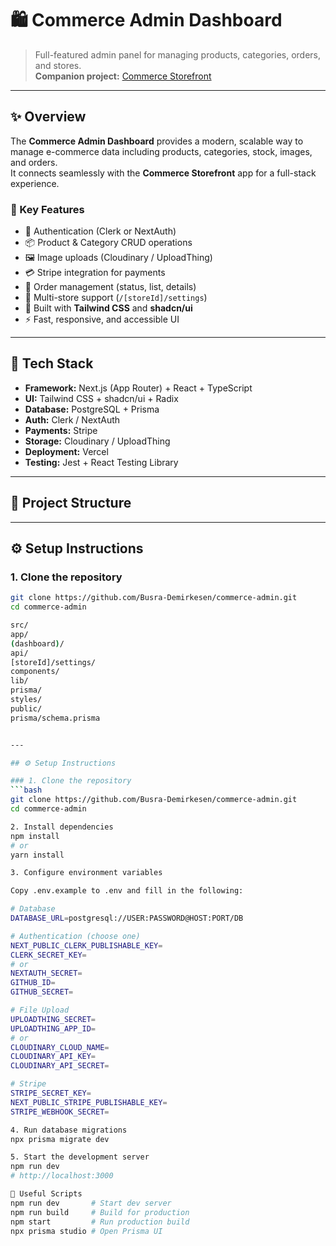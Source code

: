 # 🛍️ Commerce Admin Dashboard

> Full-featured admin panel for managing products, categories, orders, and stores.  
> **Companion project:** [Commerce Storefront](https://github.com/Busra-Demirkesen/commerce-store)

---

## ✨ Overview
The **Commerce Admin Dashboard** provides a modern, scalable way to manage e-commerce data including products, categories, stock, images, and orders.  
It connects seamlessly with the **Commerce Storefront** app for a full-stack experience.

### 🔑 Key Features
- 🔐 Authentication (Clerk or NextAuth)
- 📦 Product & Category CRUD operations
- 🖼️ Image uploads (Cloudinary / UploadThing)
- 💳 Stripe integration for payments
- 🧾 Order management (status, list, details)
- 🏪 Multi-store support (`/[storeId]/settings`)
- 🎨 Built with **Tailwind CSS** and **shadcn/ui**
- ⚡ Fast, responsive, and accessible UI

---

## 🧰 Tech Stack
- **Framework:** Next.js (App Router) + React + TypeScript  
- **UI:** Tailwind CSS + shadcn/ui + Radix  
- **Database:** PostgreSQL + Prisma  
- **Auth:** Clerk / NextAuth  
- **Payments:** Stripe  
- **Storage:** Cloudinary / UploadThing  
- **Deployment:** Vercel  
- **Testing:** Jest + React Testing Library  

---

## 📁 Project Structure


---

## ⚙️ Setup Instructions

### 1. Clone the repository
```bash
git clone https://github.com/Busra-Demirkesen/commerce-admin.git
cd commerce-admin

src/
app/
(dashboard)/
api/
[storeId]/settings/
components/
lib/
prisma/
styles/
public/
prisma/schema.prisma


---

## ⚙️ Setup Instructions

### 1. Clone the repository
```bash
git clone https://github.com/Busra-Demirkesen/commerce-admin.git
cd commerce-admin

2. Install dependencies
npm install
# or
yarn install

3. Configure environment variables

Copy .env.example to .env and fill in the following:

# Database
DATABASE_URL=postgresql://USER:PASSWORD@HOST:PORT/DB

# Authentication (choose one)
NEXT_PUBLIC_CLERK_PUBLISHABLE_KEY=
CLERK_SECRET_KEY=
# or
NEXTAUTH_SECRET=
GITHUB_ID=
GITHUB_SECRET=

# File Upload
UPLOADTHING_SECRET=
UPLOADTHING_APP_ID=
# or
CLOUDINARY_CLOUD_NAME=
CLOUDINARY_API_KEY=
CLOUDINARY_API_SECRET=

# Stripe
STRIPE_SECRET_KEY=
NEXT_PUBLIC_STRIPE_PUBLISHABLE_KEY=
STRIPE_WEBHOOK_SECRET=

4. Run database migrations
npx prisma migrate dev

5. Start the development server
npm run dev
# http://localhost:3000

🧪 Useful Scripts
npm run dev       # Start dev server
npm run build     # Build for production
npm start         # Run production build
npx prisma studio # Open Prisma UI
